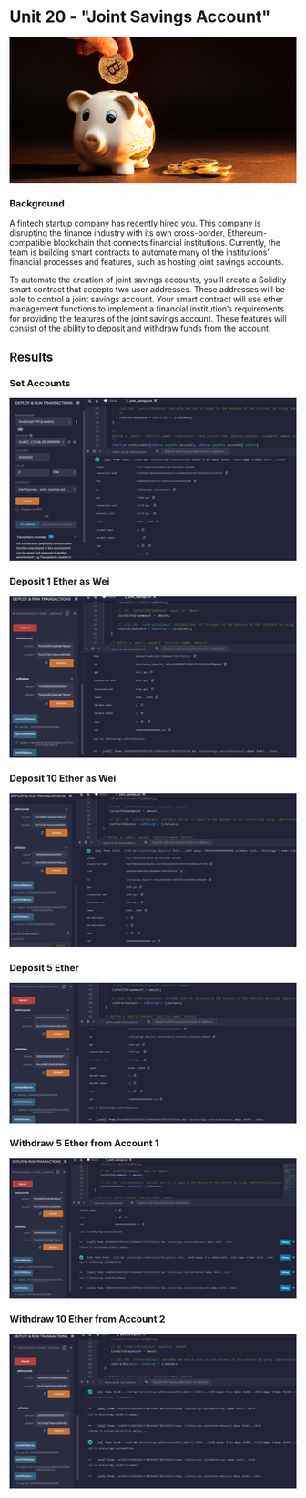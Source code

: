 # Unit 20 - "Joint Savings Account"

![alt=“”](Images/20-5-challenge-image.png)

### Background

A fintech startup company has recently hired you. This company is disrupting the finance industry with its own cross-border, Ethereum-compatible blockchain that connects financial institutions. Currently, the team is building smart contracts to automate many of the institutions’ financial processes and features, such as hosting joint savings accounts.

To automate the creation of joint savings accounts, you’ll create a Solidity smart contract that accepts two user addresses. These addresses will be able to control a joint savings account. Your smart contract will use ether management functions to implement a financial institution’s requirements for providing the features of the joint savings account. These features will consist of the ability to deposit and withdraw funds from the account.

## Results
### Set Accounts

![alt=“”](https://github.com/JakeKJShin/Assignment20_Smart_Contract/blob/main/Images/Set%20Accounts.PNG?raw=true)

### Deposit 1 Ether as Wei
![alt=“”](https://github.com/JakeKJShin/Assignment20_Smart_Contract/blob/main/Images/Transaction_1%20(Deposit%201%20ETH).PNG?raw=true)

### Deposit 10 Ether as Wei
![alt=“”](https://github.com/JakeKJShin/Assignment20_Smart_Contract/blob/main/Images/Transaction_2(Deposit%2010%20ETH).PNG?raw=true)

### Deposit 5 Ether
![alt=“”](https://github.com/JakeKJShin/Assignment20_Smart_Contract/blob/main/Images/Transaction_3(Deposit%205%20ETH).PNG?raw=true)

### Withdraw 5 Ether from Account 1
![alt=“”](https://github.com/JakeKJShin/Assignment20_Smart_Contract/blob/main/Images/Transaction_4%20(Withdraw%205%20ETH).PNG?raw=true)

### Withdraw 10 Ether from Account 2
![alt=“”](https://github.com/JakeKJShin/Assignment20_Smart_Contract/blob/main/Images/Transaction_5%20(Withdraw%2010%20ETH).PNG?raw=true)
